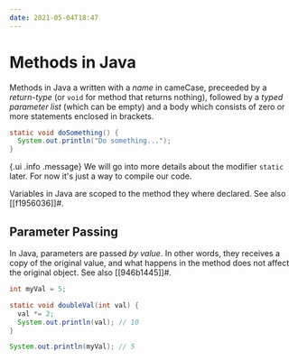 ```yaml
---
date: 2021-05-04T18:47
---
```


# Methods in Java

Methods in Java a written with a _name_ in cameCase, preceeded by a
_return-type_ (or `void` for method that returns nothing), followed by a
_typed parameter list_ (which can be empty) and a body which consists of
zero or more statements enclosed in brackets.

```java
static void doSomething() {
  System.out.println("Do something...");
}
```

{.ui .info .message}
We will go into more details about the modifier `static` later. For now
it's just a way to compile our code.

Variables in Java are scoped to the method they where declared. See also
[[f1956036]]#.

## Parameter Passing

In Java, parameters are passed _by value_. In other words, they receives a
copy of the original value, and what happens in the method does not affect
the original object. See also [[946b1445]]#.

```java
int myVal = 5;

static void doubleVal(int val) {
  val *= 2;
  System.out.println(val); // 10
}

System.out.println(myVal); // 5
```
